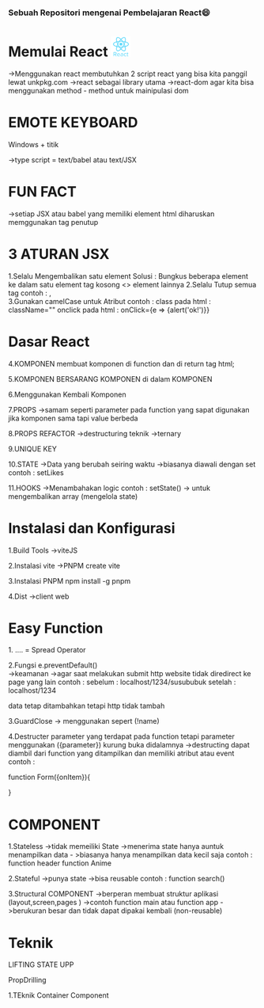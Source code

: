 <h3>Sebuah Repositori mengenai Pembelajaran React😄</h3>

<h1>Memulai React  <img src="https://github.com/devicons/devicon/blob/master/icons/react/react-original-wordmark.svg" title="React" alt="React" width="40" height="40"/>&nbsp;</h1>
->Menggunakan react membutuhkan 2 script react yang bisa kita panggil lewat unkpkg.com
->react sebagai library utama
->react-dom agar kita bisa menggunakan method - method untuk mainipulasi dom
 
<h1>EMOTE KEYBOARD</h1>
Windows + titik

->type script = text/babel atau text/JSX

<h1>FUN FACT</h1>
->setiap JSX atau babel yang memiliki element html diharuskan memggunakan tag penutup

<h1>3 ATURAN JSX</h1>
1.Selalu Mengembalikan satu element
Solusi : Bungkus beberapa element ke dalam satu element tag kosong <> element lainnya </>
2.Selalu Tutup semua tag
contoh : <img />, <br />
3.Gunakan camelCase untuk Atribut
contoh : class pada html : className=""
         onclick pada html : onClick={e => {alert('ok!')}} 

<h1>Dasar React</h1>
4.KOMPONEN
membuat komponen di function dan di return tag html;

5.KOMPONEN BERSARANG
KOMPONEN di dalam KOMPONEN

6.Menggunakan Kembali Komponen

7.PROPS
->samam seperti parameter pada function yang sapat digunakan jika komponen sama tapi value berbeda

8.PROPS REFACTOR
->destructuring teknik
->ternary

9.UNIQUE KEY 

10.STATE
->Data yang berubah seiring waktu
->biasanya diawali dengan set 
contoh : setLikes

11.HOOKS
->Menambahakan logic 
contoh : setState() -> untuk mengembalikan array (mengelola state)


<h1>Instalasi dan Konfigurasi</h1>

1.Build Tools
->viteJS

2.Instalasi vite
->PNPM create vite

3.Instalasi PNPM
npm install -g pnpm

4.Dist 
->client web

<h1>Easy Function</h1>
1. .... = Spread Operator

2.Fungsi e.preventDefault()\
->keamanan
->agar saat melakukan submit http website tidak diredirect ke page yang lain
contoh :
sebelum : localhost/1234/susububuk
setelah : localhost/1234

data tetap ditambahkan tetapi http tidak tambah

3.GuardClose
-> menggunakan sepert (!name)

4.Destructer 
parameter yang terdapat pada function tetapi parameter menggunakan ({parameter}) kurung buka didalamnya
->destructing dapat diambil dari function yang ditampilkan dan memiliki atribut atau event
contoh :
<Form onItem=()>

function Form({onItem}){
    
}

<h1>COMPONENT</h1>
1.Stateless
->tidak memeiliki State
->menerima state hanya auntuk menampilkan data
- >biasanya hanya menampilkan data kecil saja
contoh :
function header
function Anime

2.Stateful
->punya state
->bisa reusable
contoh :
function search()

3.Structural COMPONENT
->berperan membuat struktur aplikasi
(layout,screen,pages
)
->contoh
function main atau function app
->berukuran besar dan tidak dapat dipakai kembali (non-reusable)

<h1>Teknik</h1>
LIFTING STATE UPP

PropDrilling

1.TEknik Container Component

